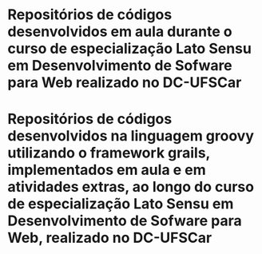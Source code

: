 # Repositórios de códigos desenvolvidos em aula durante o curso de especialização Lato Sensu em Desenvolvimento de Sofware para Web realizado no DC-UFSCar
# Repositórios de códigos desenvolvidos na linguagem groovy utilizando o framework grails, implementados em aula e em atividades extras, ao longo do curso de especialização Lato Sensu em Desenvolvimento de Sofware para Web, realizado no DC-UFSCar
